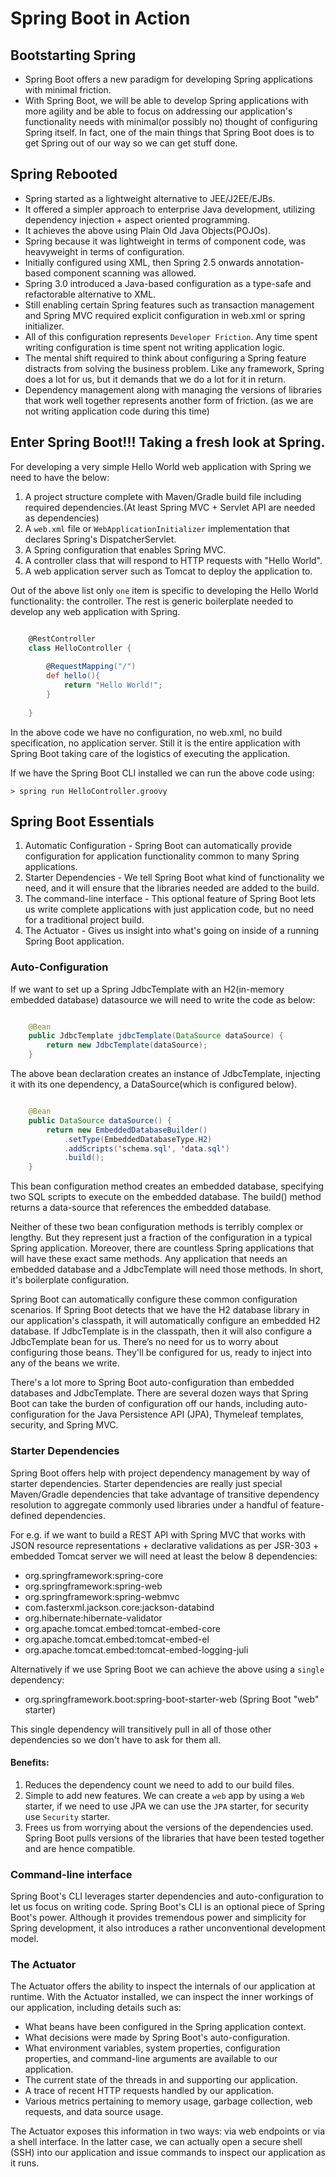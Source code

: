 # Spring Boot in Action

## Bootstarting Spring

- Spring Boot offers a new paradigm for developing Spring applications with minimal friction. 
- With Spring Boot, we will be able to develop Spring applications with more agility and 
  be able to focus on addressing our application's functionality needs with minimal(or possibly no) thought of configuring Spring itself.
  In fact, one of the main things that Spring Boot does is to get Spring out of our way so we can get stuff done.

## Spring Rebooted

- Spring started as a lightweight alternative to JEE/J2EE/EJBs.
- It offered a simpler approach to enterprise Java development, utilizing dependency injection + aspect oriented programming.
- It achieves the above using Plain Old Java Objects(POJOs).
- Spring because it was lightweight in terms of component code, was heavyweight in terms of configuration.
- Initially configured using XML, then Spring 2.5 onwards annotation-based component scanning was allowed.
- Spring 3.0 introduced a Java-based configuration as a type-safe and refactorable alternative to XML.
- Still enabling certain Spring features such as transaction management and Spring MVC required explicit configuration in web.xml or spring initializer.
- All of this configuration represents `Developer Friction`. Any time spent writing configuration is time spent not writing application logic.
- The mental shift required to think about configuring a Spring feature distracts from solving the business problem. 
  Like any framework, Spring does a lot for us, but it demands that we do a lot for it in return.
- Dependency management along with managing the versions of libraries that work well together represents another form of friction. (as we are not writing application code during this time)

## Enter Spring Boot!!! Taking a fresh look at Spring.

For developing a very simple Hello World web application with Spring we need to have the below:

1. A project structure complete with Maven/Gradle build file including required dependencies.(At least Spring MVC + Servlet API are needed as dependencies)
2. A `web.xml` file or `WebApplicationInitializer` implementation that declares Spring's DispatcherServlet.
3. A Spring configuration that enables Spring MVC.
4. A controller class that will respond to HTTP requests with "Hello World".
5. A web application server such as Tomcat to deploy the application to.

Out of the above list only `one` item is specific to developing the Hello World functionality: the controller. 
The rest is generic boilerplate needed to develop any web application with Spring.

```groovy

    @RestController
    class HelloController {
        
        @RequestMapping("/")
        def hello(){
            return "Hello World!";
        }
        
    }


```

In the above code we have no configuration, no web.xml, no build specification, no application server.
Still it is the entire application with Spring Boot taking care of the logistics of executing the application.

If we have the Spring Boot CLI installed we can run the above code using:

    > spring run HelloController.groovy

## Spring Boot Essentials

1. Automatic Configuration - Spring Boot can automatically provide configuration for application functionality common to many Spring applications.
2. Starter Dependencies - We tell Spring Boot what kind of functionality we need, and it will ensure that the libraries needed are added to the build.
3. The command-line interface - This optional feature of Spring Boot lets us write complete applications with just application code,
   but no need for a traditional project build.
4. The Actuator - Gives us insight into what's going on inside of a running Spring Boot application.

### Auto-Configuration

If we want to set up a Spring JdbcTemplate with an H2(in-memory embedded database) datasource we will need to write the code as below:

```java

    @Bean
    public JdbcTemplate jdbcTemplate(DataSource dataSource) {
        return new JdbcTemplate(dataSource);
    }

```
The above bean declaration creates an instance of JdbcTemplate, injecting it with its one dependency, a DataSource(which is configured below).

```java

    @Bean
    public DataSource dataSource() {
        return new EmbeddedDatabaseBuilder()
            .setType(EmbeddedDatabaseType.H2)
            .addScripts('schema.sql', 'data.sql')
            .build();
    }

```

This bean configuration method creates an embedded database, specifying two SQL scripts to execute on the embedded database.
The build() method returns a data-source that references the embedded database.

Neither of these two bean configuration methods is terribly complex or lengthy. But they represent just a fraction of the configuration in a typical Spring application.
Moreover, there are countless Spring applications that will have these exact same methods.
Any application that needs an embedded database and a JdbcTemplate will need those methods.
In short, it's boilerplate configuration.

Spring Boot can automatically configure these common configuration scenarios. If Spring Boot detects that we have the H2 database library in our application's classpath,
it will automatically configure an embedded H2 database. If JdbcTemplate is in the classpath, then it will also configure a JdbcTemplate bean for us.
There’s no need for us to worry about configuring those beans. They'll be configured for us, ready to inject into any of the beans we write.

There's a lot more to Spring Boot auto-configuration than embedded databases and JdbcTemplate.
There are several dozen ways that Spring Boot can take the burden of configuration off our hands,
including auto-configuration for the Java Persistence API (JPA), Thymeleaf templates, security, and Spring MVC.

### Starter Dependencies

Spring Boot offers help with project dependency management by way of starter dependencies.
Starter dependencies are really just special Maven/Gradle dependencies that take advantage of transitive dependency resolution
to aggregate commonly used libraries under a handful of feature-defined dependencies.

For e.g. if we want to build a REST API with Spring MVC that works with JSON resource representations + declarative validations as per JSR-303 + embedded Tomcat server
we will need at least the below 8 dependencies:

- org.springframework:spring-core
- org.springframework:spring-web
- org.springframework:spring-webmvc
- com.fasterxml.jackson.core:jackson-databind
- org.hibernate:hibernate-validator
- org.apache.tomcat.embed:tomcat-embed-core
- org.apache.tomcat.embed:tomcat-embed-el
- org.apache.tomcat.embed:tomcat-embed-logging-juli

Alternatively if we use Spring Boot we can achieve the above using a `single` dependency:

- org.springframework.boot:spring-boot-starter-web (Spring Boot "web" starter)

This single dependency will transitively pull in all of those other dependencies so we don't have to ask for them all.

#### Benefits:

1. Reduces the dependency count we need to add to our build files.
2. Simple to add new features. We can create a `web` app by using a `Web` starter, if we need to use JPA we can use the `JPA` starter, for security use `Security` starter.
3. Frees us from worrying about the versions of the dependencies used. Spring Boot pulls versions of the libraries that have been tested together and are hence compatible.

### Command-line interface

Spring Boot's CLI leverages starter dependencies and auto-configuration to let us focus on writing code.
Spring Boot's CLI is an optional piece of Spring Boot's power.
Although it provides tremendous power and simplicity for Spring development, it also introduces a rather unconventional development model.

### The Actuator

The Actuator offers the ability to inspect the internals of our application at runtime.
With the Actuator installed, we can inspect the inner workings of our application, including details such as:

- What beans have been configured in the Spring application context.
- What decisions were made by Spring Boot's auto-configuration.
- What environment variables, system properties, configuration properties, and command-line arguments are available to our application.
- The current state of the threads in and supporting our application.
- A trace of recent HTTP requests handled by our application.
- Various metrics pertaining to memory usage, garbage collection, web requests, and data source usage.

The Actuator exposes this information in two ways: via web endpoints or via a shell interface.
In the latter case, we can actually open a secure shell (SSH) into our application and issue commands to inspect our application as it runs.

